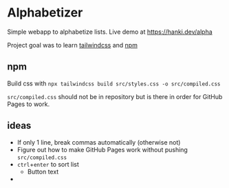 # Alphabetizer

Simple webapp to alphabetize lists. Live demo at https://hanki.dev/alpha

Project goal was to learn [tailwindcss](https://tailwindcss.com) and [npm](https://www.npmjs.com/)

## npm

Build css with `npx tailwindcss build src/styles.css -o src/compiled.css`

`src/compiled.css` should not be in repository but is there in order for GitHub Pages to work.

## ideas

- If only 1 line, break commas automatically (otherwise not)
- Figure out how to make GitHub Pages work without pushing `src/compiled.css`
- `ctrl`+`enter` to sort list
  - Button text
-
